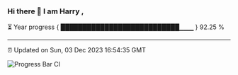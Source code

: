 ### Hi there 👋 I am Harry , 

⏳ Year progress { ███████████████████████████▁▁▁ } 92.25 %

---

⏰ Updated on Sun, 03 Dec 2023 16:54:35 GMT

![Progress Bar CI](https://github.com/duykhang68/duykhang68/workflows/Progress%20Bar%20CI/badge.svg)
